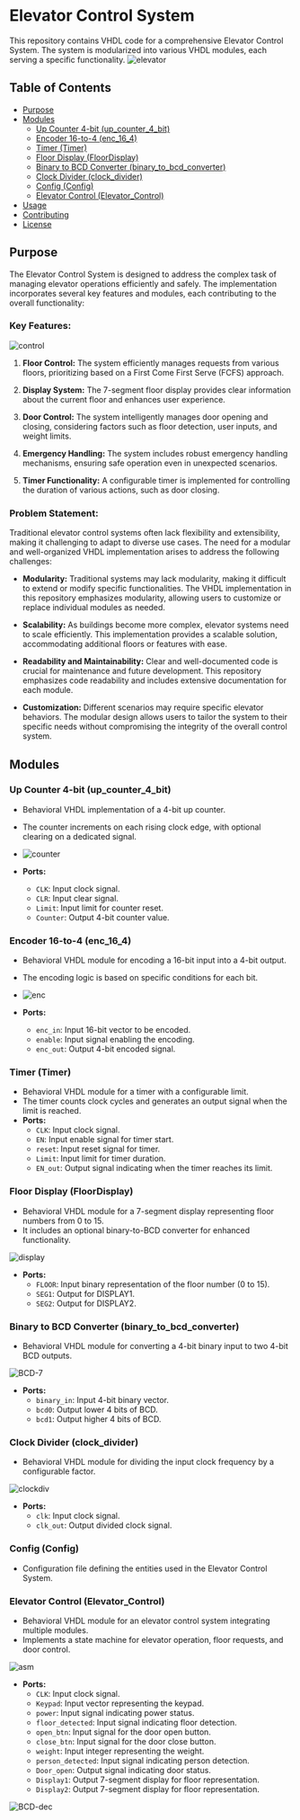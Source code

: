 # Elevator Control System

This repository contains VHDL code for a comprehensive Elevator Control System. The system is modularized into various VHDL modules, each serving a specific functionality.
![elevator](https://github.com/SuzyAdel/Elevator-Control-System/assets/128175020/08c6e36d-9467-4e1a-82fa-e9eeeda1cbbc)

## Table of Contents
- [Purpose](#purpose)
- [Modules](#modules)
  - [Up Counter 4-bit (up_counter_4_bit)](#up-counter-4-bit-up_counter_4_bit)
  - [Encoder 16-to-4 (enc_16_4)](#encoder-16-to-4-enc_16_4)
  - [Timer (Timer)](#timer-timer)
  - [Floor Display (FloorDisplay)](#floor-display-floordisplay)
  - [Binary to BCD Converter (binary_to_bcd_converter)](#binary-to-bcd-converter-binary_to_bcd_converter)
  - [Clock Divider (clock_divider)](#clock-divider-clock_divider)
  - [Config (Config)](#config-config)
  - [Elevator Control (Elevator_Control)](#elevator-control-elevator_control)
- [Usage](#usage)
- [Contributing](#contributing)
- [License](#license)

## Purpose
The Elevator Control System is designed to address the complex task of managing elevator operations efficiently and safely. The implementation incorporates several key features and modules, each contributing to the overall functionality:

### Key Features:

![control](https://github.com/SuzyAdel/Elevator-Control-System/assets/128175020/49bb0f62-99fa-42e3-9797-c3e8caa462b9)

1. **Floor Control:** The system efficiently manages requests from various floors, prioritizing based on a First Come First Serve (FCFS) approach.

2. **Display System:** The 7-segment floor display provides clear information about the current floor and enhances user experience.

3. **Door Control:** The system intelligently manages door opening and closing, considering factors such as floor detection, user inputs, and weight limits.

4. **Emergency Handling:** The system includes robust emergency handling mechanisms, ensuring safe operation even in unexpected scenarios.

5. **Timer Functionality:** A configurable timer is implemented for controlling the duration of various actions, such as door closing.

### Problem Statement:

Traditional elevator control systems often lack flexibility and extensibility, making it challenging to adapt to diverse use cases. The need for a modular and well-organized VHDL implementation arises to address the following challenges:

- **Modularity:** Traditional systems may lack modularity, making it difficult to extend or modify specific functionalities. The VHDL implementation in this repository emphasizes modularity, allowing users to customize or replace individual modules as needed.

- **Scalability:** As buildings become more complex, elevator systems need to scale efficiently. This implementation provides a scalable solution, accommodating additional floors or features with ease.

- **Readability and Maintainability:** Clear and well-documented code is crucial for maintenance and future development. This repository emphasizes code readability and includes extensive documentation for each module.

- **Customization:** Different scenarios may require specific elevator behaviors. The modular design allows users to tailor the system to their specific needs without compromising the integrity of the overall control system.

## Modules

### Up Counter 4-bit (up_counter_4_bit)
- Behavioral VHDL implementation of a 4-bit up counter.
- The counter increments on each rising clock edge, with optional clearing on a dedicated signal.
- 
  ![counter](https://github.com/SuzyAdel/Elevator-Control-System/assets/128175020/f9f86375-d0ad-4558-93bb-1b7b2a35edec)

- **Ports:**
  - `CLK`: Input clock signal.
  - `CLR`: Input clear signal.
  - `Limit`: Input limit for counter reset.
  - `Counter`: Output 4-bit counter value.

### Encoder 16-to-4 (enc_16_4)
- Behavioral VHDL module for encoding a 16-bit input into a 4-bit output.
- The encoding logic is based on specific conditions for each bit.
- 
  ![enc](https://github.com/SuzyAdel/Elevator-Control-System/assets/128175020/d803c5ff-206c-4382-b842-bf9d25c9a812)

- **Ports:**
  - `enc_in`: Input 16-bit vector to be encoded.
  - `enable`: Input signal enabling the encoding.
  - `enc_out`: Output 4-bit encoded signal.

### Timer (Timer)
- Behavioral VHDL module for a timer with a configurable limit.
- The timer counts clock cycles and generates an output signal when the limit is reached.
- **Ports:**
  - `CLK`: Input clock signal.
  - `EN`: Input enable signal for timer start.
  - `reset`: Input reset signal for timer.
  - `Limit`: Input limit for timer duration.
  - `EN_out`: Output signal indicating when the timer reaches its limit.

### Floor Display (FloorDisplay)
- Behavioral VHDL module for a 7-segment display representing floor numbers from 0 to 15.
- It includes an optional binary-to-BCD converter for enhanced functionality.

![display](https://github.com/SuzyAdel/Elevator-Control-System/assets/128175020/d981a09f-35fa-4f25-bf01-4b78a64c1412)

  
- **Ports:**
  - `FLOOR`: Input binary representation of the floor number (0 to 15).
  - `SEG1`: Output for DISPLAY1.
  - `SEG2`: Output for DISPLAY2.

### Binary to BCD Converter (binary_to_bcd_converter)
- Behavioral VHDL module for converting a 4-bit binary input to two 4-bit BCD outputs.

![BCD-7](https://github.com/SuzyAdel/Elevator-Control-System/assets/128175020/1992ea78-5120-4b23-84fd-b5937a33a6ea)

  
- **Ports:**
  - `binary_in`: Input 4-bit binary vector.
  - `bcd0`: Output lower 4 bits of BCD.
  - `bcd1`: Output higher 4 bits of BCD.

### Clock Divider (clock_divider)
- Behavioral VHDL module for dividing the input clock frequency by a configurable factor.
  
![clockdiv](https://github.com/SuzyAdel/Elevator-Control-System/assets/128175020/0515a969-4108-4d0e-a695-1cc33d1f2d9d)
  
- **Ports:**
  - `clk`: Input clock signal.
  - `clk_out`: Output divided clock signal.

### Config (Config)
- Configuration file defining the entities used in the Elevator Control System.

### Elevator Control (Elevator_Control)
- Behavioral VHDL module for an elevator control system integrating multiple modules.
- Implements a state machine for elevator operation, floor requests, and door control.

![asm](https://github.com/SuzyAdel/Elevator-Control-System/assets/128175020/7a12fe06-8664-4199-af65-be5423fb7662)

- **Ports:**
  - `CLK`: Input clock signal.
  - `Keypad`: Input vector representing the keypad.
  - `power`: Input signal indicating power status.
  - `floor_detected`: Input signal indicating floor detection.
  - `open_btn`: Input signal for the door open button.
  - `close_btn`: Input signal for the door close button.
  - `weight`: Input integer representing the weight.
  - `person_detected`: Input signal indicating person detection.
  - `Door_open`: Output signal indicating door status.
  - `Display1`: Output 7-segment display for floor representation.
  - `Display2`: Output 7-segment display for floor representation.

![BCD-dec](https://github.com/SuzyAdel/Elevator-Control-System/assets/128175020/131fe869-34a4-4cb8-84b0-14059c4a3720)
